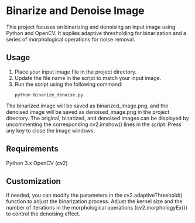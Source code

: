 # Binarize and Denoise Image

This project focuses on binarizing and denoising an input image using Python and OpenCV. It applies adaptive thresholding for binarization and a series of morphological operations for noise removal.

## Usage

1. Place your input image file in the project directory.
2. Update the file name in the script to match your input image.
3. Run the script using the following command:
   ```shell
   python binarize_denoise.py

The binarized image will be saved as binarized_image.png, and the denoised image will be saved as denoised_image.png in the project directory.
The original, binarized, and denoised images can be displayed by uncommenting the corresponding cv2.imshow() lines in the script.
Press any key to close the image windows.

## Requirements

Python 3.x
OpenCV (cv2)

## Customization

If needed, you can modify the parameters in the cv2.adaptiveThreshold() function to adjust the binarization process.
Adjust the kernel size and the number of iterations in the morphological operations (cv2.morphologyEx()) to control the denoising effect.